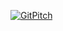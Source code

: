 [![GitPitch](https://gitpitch.com/assets/badge.svg)](https://gitpitch.com/tbpgr/gp-ruby-polisher/master?grs=github&t=white)
